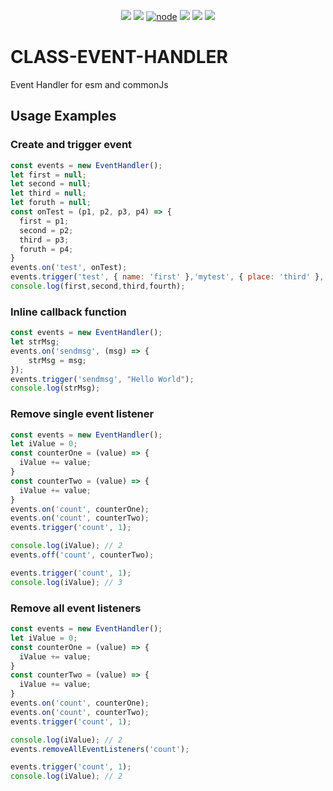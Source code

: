 <p align="center">
<a href="https://travis-ci.org/Amourspirit/class-event-handler"><img src="https://travis-ci.org/Amourspirit/class-event-handler.svg?branch=master" /></a>
<a href="https://snyk.io/test/github/Amourspirit/class-event-handler?targetFile=package.json">
<img src="https://snyk.io/test/github/Amourspirit/class-event-handler/badge.svg?targetFile=package.json" /></a>
<a href="https://www.npmjs.com/package/class-event-handler"><img alt="node" src="https://img.shields.io/node/v/class-event-handler.svg"></a>
<img src="https://img.shields.io/github/package-json/v/Amourspirit/class-event-handler.svg" />
<img src="https://img.shields.io/github/license/Amourspirit/class-event-handler.svg" />
<a href="https://github.com/badges/stability-badges"> <img src="https://badges.github.io/stability-badges/dist/stable.svg" /></a>
</p>

# CLASS-EVENT-HANDLER

Event Handler for esm and commonJs

## Usage Examples

### Create and trigger event

```js
const events = new EventHandler();
let first = null;
let second = null;
let third = null;
let foruth = null;
const onTest = (p1, p2, p3, p4) => {
  first = p1;
  second = p2;
  third = p3;
  foruth = p4;
}
events.on('test', onTest);
events.trigger('test', { name: 'first' },'mytest', { place: 'third' }, -999);
console.log(first,second,third,fourth);
```

### Inline callback function

```js
const events = new EventHandler();
let strMsg;
events.on('sendmsg', (msg) => {
    strMsg = msg;
});
events.trigger('sendmsg', "Hello World");
console.log(strMsg);
```

### Remove single event listener

```js
const events = new EventHandler();
let iValue = 0;
const counterOne = (value) => {
  iValue += value;
}
const counterTwo = (value) => {
  iValue += value;
}
events.on('count', counterOne);
events.on('count', counterTwo);
events.trigger('count', 1);

console.log(iValue); // 2
events.off('count', counterTwo);

events.trigger('count', 1);
console.log(iValue); // 3
```

### Remove all event listeners

```js
const events = new EventHandler();
let iValue = 0;
const counterOne = (value) => {
  iValue += value;
}
const counterTwo = (value) => {
  iValue += value;
}
events.on('count', counterOne);
events.on('count', counterTwo);
events.trigger('count', 1);

console.log(iValue); // 2
events.removeAllEventListeners('count');

events.trigger('count', 1);
console.log(iValue); // 2
```

